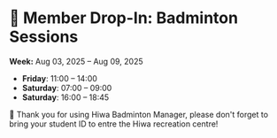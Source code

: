 # 🎾 Member Drop-In: Badminton Sessions
**Week:** Aug 03, 2025 – Aug 09, 2025

- **Friday**: 11:00 – 14:00
- **Saturday**: 07:00 – 09:00
- **Saturday**: 16:00 – 18:45

📣 Thank you for using Hiwa Badminton Manager, please don't forget to bring your student ID to entre the Hiwa recreation centre!
